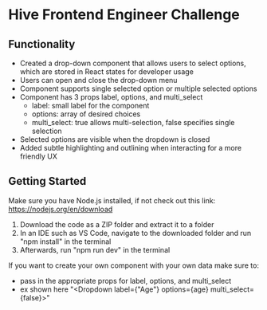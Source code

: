 # Hive Frontend Engineer Challenge



## Functionality
- Created a drop-down component that allows users to select options, which are stored in React states for developer usage
- Users can open and close the drop-down menu
- Component supports single selected option or multiple selected options
- Component has 3 props label, options, and multi_select
  - label: small label for the component
  - options: array of desired choices
  - multi_select: true allows multi-selection, false specifies single selection
- Selected options are visible when the dropdown is closed
- Added subtle highlighting and outlining when interacting for a more friendly UX

## Getting Started
Make sure you have Node.js installed, if not check out this link: https://nodejs.org/en/download
1. Download the code as a ZIP folder and extract it to a folder
2. In an IDE such as VS Code, navigate to the downloaded folder and run "npm install" in the terminal
3. Afterwards, run "npm run dev" in the terminal

If you want to create your own component with your own data make sure to:
- pass in the appropriate props for label, options, and multi_select
- ex shown here "<Dropdown label={"Age"} options={age} multi_select={false}></Dropdown>"

